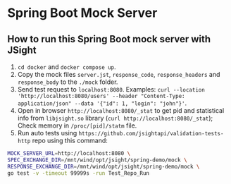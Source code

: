 # Spring Boot Mock Server

## How to run this Spring Boot mock server with JSight

1. `cd docker` and `docker compose up`.
2. Copy the mock files `server.jst`, `response_code`, `response_headers` and `response_body` to
   the `./mock` folder.
3. Send test request to `localhost:8080`. 
   Examples: `curl --location 'http://localhost:8080/users' --header "Content-Type: application/json" --data '{"id": 1, "login": "john"}'`.
4. Open in browser `http://localhost:8080/_stat` to get pid and statistical info from `libjsight.so`
   library (`curl http://localhost:8080/_stat`);
   Check memory in `/proc/[pid]/statm` file.
5. Run auto tests using `https://github.com/jsightapi/validation-tests-http` repo using this
   command:

```bash
MOCK_SERVER_URL=http://localhost:8080 \
SPEC_EXCHANGE_DIR=/mnt/wind/opt/jsight/spring-demo/mock \
RESPONSE_EXCHANGE_DIR=/mnt/wind/opt/jsight/spring-demo/mock \
go test -v -timeout 99999s -run Test_Repo_Run
```